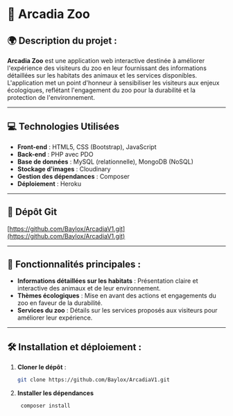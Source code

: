 # 🦁 Arcadia Zoo

## 🌍 Description du projet :
**Arcadia Zoo** est une application web interactive destinée à améliorer l'expérience des visiteurs du zoo en leur fournissant des informations détaillées sur les habitats des animaux et les services disponibles. L'application met un point d'honneur à sensibiliser les visiteurs aux enjeux écologiques, reflétant l'engagement du zoo pour la durabilité et la protection de l'environnement.

---

## 💻 Technologies Utilisées

- **Front-end** : HTML5, CSS (Bootstrap), JavaScript
- **Back-end** : PHP avec PDO
- **Base de données** : MySQL (relationnelle), MongoDB (NoSQL)
- **Stockage d'images** : Cloudinary
- **Gestion des dépendances** : Composer
- **Déploiement** : Heroku

---

## 🚀 Dépôt Git

[https://github.com/Baylox/ArcadiaV1.git](https://github.com/Baylox/ArcadiaV1.git)

---

## 🎯 Fonctionnalités principales :

- **Informations détaillées sur les habitats** : Présentation claire et interactive des animaux et de leur environnement.
- **Thèmes écologiques** : Mise en avant des actions et engagements du zoo en faveur de la durabilité.
- **Services du zoo** : Détails sur les services proposés aux visiteurs pour améliorer leur expérience.

---

## 🛠️ Installation et déploiement :

1. **Cloner le dépôt** :
   ```bash
   git clone https://github.com/Baylox/ArcadiaV1.git
   ```
2. **Installer les dépendances**
   ```bash
    composer install
   ```
